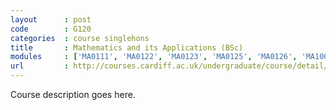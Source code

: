 ```yaml
---
layout      : post
code        : G120
categories  : course singlehons
title       : Mathematics and its Applications (BSc)
modules     : ['MA0111', 'MA0122', 'MA0123', 'MA0125', 'MA0126', 'MA1000', 'MA1001', 'MA1002', 'MA1003', 'MA1004', 'MA1300', 'MA1500', 'MA1501', 'MA0212', 'MA0216', 'MA0221', 'MA0232', 'MA0235', 'MA0261', 'MA0263', 'MA0276', 'MA0291', 'MA2001', 'MA2002', 'MA2003', 'MA2004', 'MA2005', 'MA2300', 'MA2301', 'MA2500', 'MA2700', 'MA0322', 'MA0332', 'MA0355', 'MA0358', 'MA0367', 'MA0381', 'MA0391', 'MA0392', 'MA3000', 'MA3003', 'MA3004', 'MA3005', 'MA3006', 'MA3301', 'MA3303', 'MA3304', 'MA3500', 'MA3501', 'MA3502', 'MA3503', 'MA3600', 'MA3700', 'MA3900']
url         : http://courses.cardiff.ac.uk/undergraduate/course/detail/G120.html
---
```


Course description goes here.

